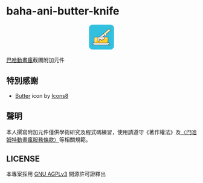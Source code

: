# baha-ani-butter-knife

<p align="center"><img src="asset/icons8-butter-66.png" alt="logo" /></p>

[巴哈動畫瘋](https://ani.gamer.com.tw/)截圖附加元件

## 特別感謝
* <a target="_blank" href="https://icons8.com/icon/IfXJmG4pVtC9/butter">Butter</a> icon by <a target="_blank" href="https://icons8.com">Icons8</a>

## 聲明
本人撰寫附加元件僅供學術研究及程式碼練習，使用請遵守《著作權法》及[〈巴哈姆特動畫瘋服務條款〉](https://ani.gamer.com.tw/animeRule.php)等相關規範。

## LICENSE
本專案採用 [GNU AGPLv3](LICENSE) 開源許可證釋出
